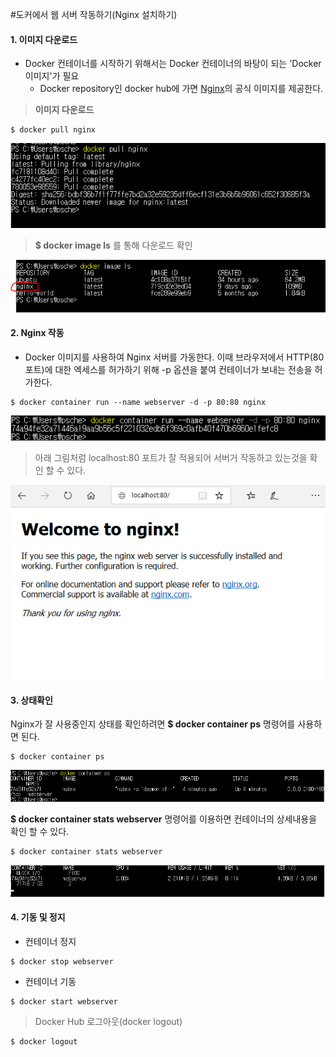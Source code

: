 #도커에서 웹 서버 작동하기(Nginx 설치하기)


#### 1. 이미지 다운로드

* Docker 컨테이너를 시작하기 위해서는 Docker 컨테이너의 바탕이 되는 'Docker 이미지'가 필요
  - Docker repository인 docker hub에 가면 [Nginx](https://hub.docker.com/_/nginx)의 공식 이미지를 제공한다.

> **이미지 다운로드**

```
$ docker pull nginx
```
![Nginx 다운로드](data/docker-pull-nginx.PNG)


> **$ docker image ls** 를 통해 다운로드 확인

![Nginx 이미지 확인](data/docker-nginx-ls.PNG)


#### 2. Nginx 작동
- Docker 이미지를 사용하여 Nginx 서버를 가동한다. 이때 브라우저에서 HTTP(80 포트)에 대한 엑세스를 허가하기 위해 -p 옵션을 붙여 컨테이너가 보내는 전송을 허가한다.

```
$ docker container run --name webserver -d -p 80:80 nginx
```

![](data/docker-run-webserver.PNG)


> 아래 그림처럼 localhost:80 포트가 잘 적용되어 서버거 작동하고 있는것을 확인 할 수 있다.

![](data/docker-nginx-page.png)


#### 3. 상태확인

Nginx가 잘 사용중인지 상태를 확인하려면 **$ docker container ps** 명령어를 사용하면 된다.

```
$ docker container ps
```

![Nginx 서버 상태 확인](data/docker-ps.PNG)



**$ docker container stats webserver** 명령어를 이용하면 컨테이너의 상세내용을 확인 할 수 있다.

```
$ docker container stats webserver
```
![stats container webserver 상세정보 확인](data/stats-webserver.PNG)


#### 4. 기동 및 정지

* 컨테이너 정지
```
$ docker stop webserver
```
* 컨테이너 기동
```
$ docker start webserver
```


> Docker Hub 로그아웃(docker logout)

```
$ docker logout
```

